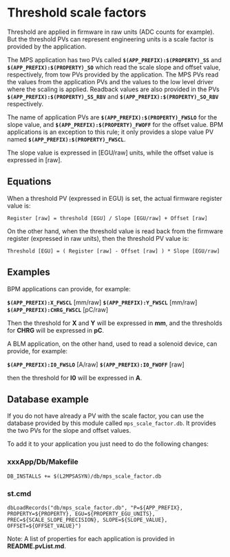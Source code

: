 # Threshold scale factors

Threshold are applied in firmware in raw units (ADC counts for example). But the threshold PVs can represent engineering units is a scale factor is provided by the application.

The MPS application has two PVs called **`$(APP_PREFIX):$(PROPERTY)_SS`**  and **`$(APP_PREFIX):$(PROPERTY)_SO`** which read the scale slope and offset value, respectively, from tow PVs provided by the application. The MPS PVs read the values from the application PVs and the values to the low level driver where the scaling is applied. Readback values are also provided in the PVs **`$(APP_PREFIX):$(PROPERTY)_SS_RBV`** and **`$(APP_PREFIX):$(PROPERTY)_SO_RBV`** respectively.

The name of application PVs are **`$(APP_PREFIX):$(PROPERTY)_FWSLO`**  for the slope value, and **`$(APP_PREFIX):$(PROPERTY)_FWOFF`** for the offset value. BPM applications is an exception to this rule; it only provides a slope value PV named **`$(APP_PREFIX):$(PROPERTY)_FWSCL`**.

The slope value is expressed in [EGU/raw] units, while the offset value is expressed in [raw].

## Equations

When a threshold PV (expressed in EGU) is set, the actual firmware register value is:

```
Register [raw] = threshold [EGU] / Slope [EGU/raw] + Offset [raw]
```

On the other hand, when the threshold value is read back from the firmware register (expressed in raw units), then the threshold PV value is:

```
Threshold [EGU] = ( Register [raw] - Offset [raw] ) * Slope [EGU/raw]
```

## Examples

BPM applications can provide, for example:

**`$(APP_PREFIX):X_FWSCL`** [mm/raw]
**`$(APP_PREFIX):Y_FWSCL`** [mm/raw]
**`$(APP_PREFIX):CHRG_FWSCL`** [pC/raw]

Then the threshold for **X** and **Y** will be expressed in **mm**, and the thresholds for **CHRG** will be expressed in **pC**.

A BLM application, on the other hand, used to read a solenoid device, can provide, for example:

**`$(APP_PREFIX):I0_FWSLO`** [A/raw]
**`$(APP_PREFIX):I0_FWOFF`** [raw]

then the threshold for **I0** will be expressed in **A**.

## Database example

If you do not have already a PV with the scale factor, you can use the database provided by this module called `mps_scale_factor.db`. It provides the two PVs for the slope and offset values.

To add it to your application you just need to do the following changes:

### xxxApp/Db/Makefile

```
DB_INSTALLS += $(L2MPSASYN)/db/mps_scale_factor.db
```

### st.cmd

```
dbLoadRecords("db/mps_scale_factor.db", "P=${APP_PREFIX}, PROPERTY=${PROPERTY}, EGU=${PROPERTY_EGU_UNITS}, PREC=${SCALE_SLOPE_PRECISION}, SLOPE=${SLOPE_VALUE}, OFFSET=${OFFSET_VALUE}")
```

Note: A list of properties for each application is provided in **README.pvList.md**.
